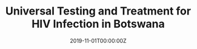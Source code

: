 ---
title: "Universal Testing and Treatment for HIV Infection in Botswana"


authors:
 - admin
 - Sally Blower


author_notes:
 - ''
 - ''


date: '2019-11-01T00:00:00Z'
doi: '10.1056/NEJMc1911065'


publishDate: '2017-01-01T00:00:00Z'


# Enter a publication type from the CSL standard. See https://docs.citationstyles.org/en/stable/specification.html?highlight=publication%20type#type-terms.
# basically ['article-journal'] , ['paper-conference'] , ['book'] and so on. IMPORTANT: ['article'] for preprints.
# even if 1 type, always put in list
publication_types: ['article-journal']


publication: In *New England Journal of Medicine*
publication_short: In *New England Journal of Medicine*


abstract: ""


tags: []


featured: false


links:
 - name: Journal website
   url: 


image:
 caption: ''
 focal_point: ''
 preview_only: false


---